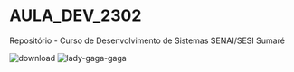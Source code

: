 # AULA_DEV_2302

Repositório - Curso de Desenvolvimento de Sistemas SENAI/SESI Sumaré


![download](https://user-images.githubusercontent.com/125596758/220900086-7f6eac65-9d77-42ba-aa36-b21a801986a2.jpg)
![lady-gaga-gaga](https://user-images.githubusercontent.com/125596758/220901718-43042a46-6ef5-465d-b854-19fd7514cbf9.gif)
